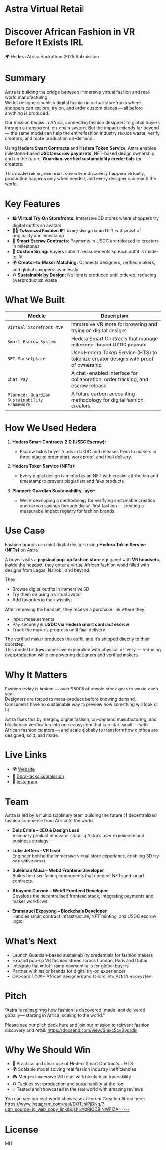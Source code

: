 # Astra Virtual Retail
# Discover African Fashion in VR Before It Exists IRL  

🌍 Hedera Africa Hackathon 2025 Submission


# Summary

Astra is building the bridge between immersive virtual fashion and real-world manufacturing.  
We let designers publish digital fashion in virtual storefronts where shoppers can explore, try on, and order custom pieces — all before anything is produced.  

Our mission begins in Africa, connecting fashion designers to global buyers through a transparent, on-chain system. But the impact extends far beyond — the same model can help the entire fashion industry reduce waste, verify creators, and make production on-demand.  

Using **Hedera Smart Contracts** and **Hedera Token Service**, Astra enables milestone-based **USDC escrow payments**, NFT-based design ownership, and (in the future) **Guardian-verified sustainability credentials** for creators.

This model reimagines retail: one where discovery happens virtually, production happens only when needed, and every designer can reach the world.




#  Key Features

- 🛍️ **Virtual Try-On Storefronts:** Immersive 3D stores where shoppers try digital outfits on avatars  
- ✍🏾 **Tokenized Fashion IP:** Every design is an NFT with proof of originality and timestamp  
- 🤝 **Smart Escrow Contracts:** Payments in USDC are released to creators in milestones  
- 📏 **Custom Sizing:** Buyers submit measurements so each outfit is made-to-fit  
- 🌍 **Creator-to-Maker Matching:** Connects designers, verified makers, and global shoppers seamlessly  
- ♻️ **Sustainable by Design:** No item is produced until ordered, reducing overproduction waste  




# What We Built

| Module | Description |
|--------|-------------|
| `Virtual Storefront MVP` | Immersive VR store for browsing and trying on digital designs |
| `Smart Escrow System` | Hedera Smart Contracts that manage milestone-based USDC payouts |
| `NFT Marketplace` | Uses Hedera Token Service (HTS) to tokenize creator designs with proof of ownership |
| `Chat Pay` | A chat-enabled interface for collaboration, order tracking, and escrow release |
| `Planned: Guardian Sustainability Framework` | A future carbon accounting methodology for digital fashion creators |




# How We Used Hedera

1. **Hedera Smart Contracts 2.0 (USDC Escrow):**  
   - Escrow holds buyer funds in USDC and releases them to makers in three stages: order start, work proof, and final delivery.

2. **Hedera Token Service (NFTs):**  
   - Every digital design is minted as an NFT with creator attribution and timestamp to prevent plagiarism and fake products.

3. **Planned: Guardian Sustainability Layer:**  
   - We’re developing a methodology for verifying sustainable creation and carbon savings through digital-first fashion — creating a measurable impact registry for fashion brands.




# Use Case

Fashion brands can mint digital designs using **Hedera Token Service (NFTs)** on Astra.

A buyer visits a **physical pop-up fashion store** equipped with **VR headsets**.  
Inside the headset, they enter a virtual African fashion world filled with designs from Lagos, Nairobi, and beyond.

They:
- Browse digital outfits in immersive 3D  
- Try them on using a virtual avatar  
- Add favorites to their wishlist  

After removing the headset, they receive a purchase link where they:
- Input measurements  
- Pay securely in **USDC via Hedera smart contract escrow**  
- Track the maker’s progress until final delivery  

The verified maker produces the outfit, and it’s shipped directly to their doorstep.  
This model bridges immersive exploration with physical delivery — reducing overproduction while empowering designers and verified makers.




# Why It Matters

Fashion today is broken — over $500B of unsold stock goes to waste each year.  
Designers are forced to mass-produce before knowing demand.  
Consumers have no sustainable way to preview how something will look or fit.  

Astra fixes this by merging digital fashion, on-demand manufacturing, and blockchain verification into one ecosystem that can start small — with African fashion creators — and scale globally to transform how clothes are designed, sold, and made.




# Live Links

- 🌍 [Website](https://astra.fashion)  
- 🧠 [DoraHacks Submission](https://dorahacks.io/buidl/26613)  
- 📱 [Instagram](https://instagram.com/astralabs2050)




#  Team

Astra is led by a multidisciplinary team building the future of decentralized fashion commerce from Africa to the world.  

- **Delz Erinle – CEO & Design Lead**  
  Visionary product innovator shaping Astra’s user experience and business strategy.  

- **Luke Jeffers – VR Lead**  
  Engineer behind the immersive virtual store experience, enabling 3D try-ons with avatars.  

- **Suleiman Musa – Web3 Frontend Developer**  
  Builds the user-facing components that connect NFTs and smart contracts.  

- **Abayomi Dannon – Web3 Frontend Developer**  
  Develops the decentralised frontend stack, integrating payments and maker workflows.  

- **Emmanuel Ekpeyong – Blockchain Developer**  
  Handles smart contract infrastructure, NFT minting, and USDC escrow logic.  




# What’s Next

- Launch Guardian-based sustainability credentials for fashion makers  
- Expand pop-up VR fashion stores across London, Paris and Dubai 
- Integrate fiat on/off-ramp payment rails for global buyers  
- Partner with major brands for digital try-on experiences  
- Onboard 1,000+ African designers and tailors into Astra’s ecosystem  




# Pitch

“Astra is reimagining how fashion is discovered, made, and delivered gobally— starting in Africa, scaling to the world.”

Please see our pitch deck here and join our mission to reinvent fashion discovery and retail:
https://docsend.com/view/3hjxc5cv3jvdrdki




# Why We Should Win

- 🎯 Practical and clear use of Hedera Smart Contracts + HTS  
- 🌍 Scalable model solving real fashion industry inefficiencies  
- 🎮 Merges immersive VR retail with blockchain traceability  
- ♻️ Tackles overproduction and sustainability at the root  
- 💡 Tested and showcased in the real world with amazing reviews 

You can see our real-world showcase at Forum Creation Africa here: 
https://www.instagram.com/reel/DQTuhlPjDNq/?utm_source=ig_web_copy_link&igsh=MzRlODBiNWFlZA==---


# License

MIT
